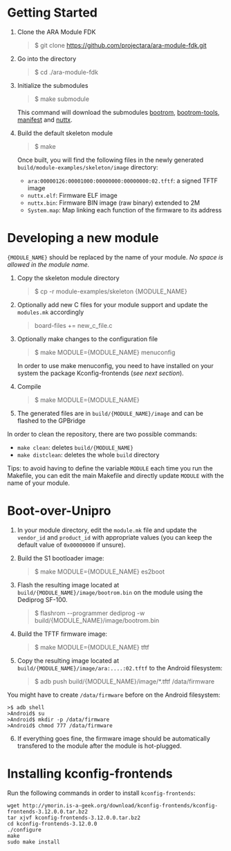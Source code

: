 # Getting Started

1. Clone the ARA Module FDK

    >$ git clone https://github.com/projectara/ara-module-fdk.git

2. Go into the directory

    >$ cd ./ara-module-fdk

3. Initialize the submodules

    >$ make submodule

    This command will download the submodules
    [bootrom](https://github.com/projectara/bootrom),
    [bootrom-tools](https://github.com/projectara/bootrom-tools),
    [manifest](https://github.com/projectara/manifesto) and
    [nuttx](https://github.com/projectara/nuttx).

4. Build the default skeleton module

    >$ make

    Once built, you will find the following files in the newly generated
    `build/module-examples/skeleton/image` directory:

    * `ara:00000126:00001000:00000000:00000000:02.tftf`: a signed TFTF image
    * `nuttx.elf`: Firmware ELF image
    * `nuttx.bin`: Firmware BIN image (raw binary) extended to 2M
    * `System.map`: Map linking each function of the firmware to its address

# Developing a new module

`{MODULE_NAME}` should be replaced by the name of your module. *No space is
allowed in the module name.*

1. Copy the skeleton module directory
    >$ cp -r module-examples/skeleton {MODULE_NAME}

2. Optionally add new C files for your module support and update the
   `modules.mk` accordingly

    >board-files += new_c_file.c

3. Optionally make changes to the configuration file

    >$ make MODULE={MODULE_NAME} menuconfig

    In order to use make menuconfig, you need to have installed on your system
    the package Kconfig-frontends (*see next section*).

4. Compile

    >$ make MODULE={MODULE_NAME}

5. The generated files are in `build/{MODULE_NAME}/image` and can be flashed to
   the GPBridge

In order to clean the repository, there are two possible commands:

* `make clean`: deletes `build/{MODULE_NAME}`
* `make distclean`: deletes the whole `build` directory

Tips: to avoid having to define the variable `MODULE` each time you run the
Makefile, you can edit the main Makefile and directly update `MODULE` with the
name of your module.

# Boot-over-Unipro

1. In your module directory, edit the `module.mk` file and update the
   `vendor_id` and `product_id` with appropriate values (you can keep the
   default value of `0x00000000` if unsure).

2. Build the S1 bootloader image:

    >$ make MODULE={MODULE_NAME} es2boot

3. Flash the resulting image located at `build/{MODULE_NAME}/image/bootrom.bin`
   on the module using the Dediprog SF-100.

    >$ flashrom --programmer dediprog -w build/{MODULE_NAME}/image/bootrom.bin

4. Build the TFTF firmware image:

    >$ make MODULE={MODULE_NAME} tftf

5. Copy the resulting image located at
   `build/{MODULE_NAME}/image/ara:....:02.tftf` to the Android filesystem:

    >$ adb push build/{MODULE_NAME}/image/*.tftf /data/firmware

You might have to create `/data/firmware` before on the Android filesystem:

    >$ adb shell
    >Android$ su
    >Android$ mkdir -p /data/firmware
    >Android$ chmod 777 /data/firmware

6. If everything goes fine, the firmware image should be automatically
   transfered to the module after the module is hot-plugged.

# Installing kconfig-frontends

Run the following commands in order to install `kconfig-frontends`:

```
wget http://ymorin.is-a-geek.org/download/kconfig-frontends/kconfig-frontends-3.12.0.0.tar.bz2
tar xjvf kconfig-frontends-3.12.0.0.tar.bz2
cd kconfig-frontends-3.12.0.0
./configure
make
sudo make install
```
